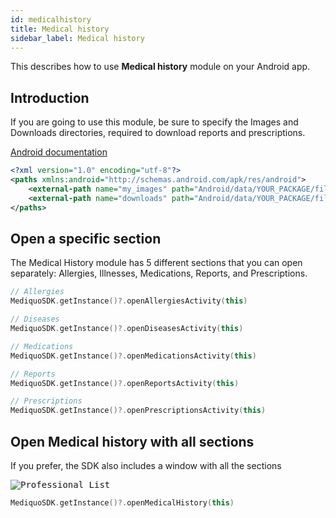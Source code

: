 ```yaml
---
id: medicalhistory
title: Medical history
sidebar_label: Medical history
---
```


This describes how to use **Medical history** module on your Android app.

## Introduction

If you are going to use this module, be sure to specify the Images and Downloads directories, required to download reports and prescriptions.

[Android documentation](https://developer.android.com/training/secure-file-sharing/setup-sharing?hl=es&authuser=1)

```xml
<?xml version="1.0" encoding="utf-8"?>
<paths xmlns:android="http://schemas.android.com/apk/res/android">
    <external-path name="my_images" path="Android/data/YOUR_PACKAGE/files/Pictures" />
    <external-path name="downloads" path="Android/data/YOUR_PACKAGE/files/Download" />
</paths>
```

## Open a specific section
The Medical History module has 5 different sections that you can open separately: Allergies, Illnesses, Medications, Reports, and Prescriptions.  

```kotlin
// Allergies
MediquoSDK.getInstance()?.openAllergiesActivity(this)

// Diseases
MediquoSDK.getInstance()?.openDiseasesActivity(this)

// Medications
MediquoSDK.getInstance()?.openMedicationsActivity(this)

// Reports
MediquoSDK.getInstance()?.openReportsActivity(this)

// Prescriptions
MediquoSDK.getInstance()?.openPrescriptionsActivity(this)
 ```

## Open Medical history with all sections
If you prefer, the SDK also includes a window with all the sections

<kbd>![Professional List](http://developer.mediquo.com/img/medical_history.jpg "Professional List")</kbd>

```kotlin
MediquoSDK.getInstance()?.openMedicalHistory(this)
 ```